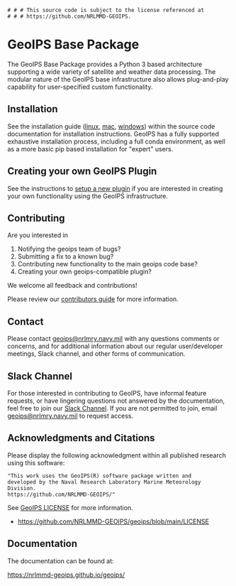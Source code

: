     # # # This source code is subject to the license referenced at
    # # # https://github.com/NRLMMD-GEOIPS.

GeoIPS Base Package
====================

The GeoIPS Base Package provides a Python 3 based architecture supporting a wide variety of
satellite and weather data processing. The modular nature of the GeoIPS base infrastructure also allows
plug-and-play capability for user-specified custom functionality.

Installation
------------
See the
installation guide ([linux](./docs/source/getting-started/installing/linux_with_conda.rst),
[mac](./docs/source/getting-started/installing/mac_with_conda.rst),
[windows](./docs/source/getting-started/installing/windows_with_conda.rst))
within the source code documentation for installation instructions. GeoIPS has a fully supported
exhaustive installation process, including a full conda environment, as well as a more basic
pip based installation for "expert" users.

Creating your own GeoIPS Plugin
-------------------------------

See the instructions to
[setup a new plugin](./docs/source/devguide/dev_setup.rst)
if you are interested in creating your own functionality using the GeoIPS
infrastructure.

Contributing
-------------
Are you interested in
1. Notifying the geoips team of bugs?
2. Submitting a fix to a known bug?
3. Contributing new functionality to the main geoips code base?
4. Creating your own geoips-compatible plugin?

We welcome all feedback and contributions!

Please review our
[contributors guide](./docs/source/devguide/contributors.rst)
for more information.

Contact
----------
Please contact geoips@nrlmry.navy.mil with any questions comments or concerns, and
for additional information about our regular user/developer meetings, Slack channel,
and other forms of communication.

Slack Channel
----------
For those interested in contributing to GeoIPS, have informal feature requests, or
have lingering questions not answered by the documentation, feel free to join our
[Slack Channel](https://geoips.slack.com/). If you are not permitted to join, email
geoips@nrlmry.navy.mil to request access.

Acknowledgments and Citations
------------------------------
Please display the following acknowledgment within all published research using this software:

    "This work uses the GeoIPS(R) software package written and
    developed by the Naval Research Laboratory Marine Meteorology Division.
    https://github.com/NRLMMD-GEOIPS/"

See [GeoIPS LICENSE](https://github.com/NRLMMD-GEOIPS/geoips/blob/main/LICENSE) for
more information.

* https://github.com/NRLMMD-GEOIPS/geoips/blob/main/LICENSE

Documentation
------------------------------
The documentation can be found at:

https://nrlmmd-geoips.github.io/geoips/ 
